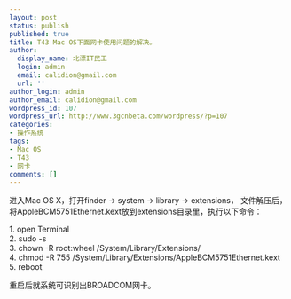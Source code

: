 ```yaml
---
layout: post
status: publish
published: true
title: T43 Mac OS下面网卡使用问题的解决。
author:
  display_name: 北漂IT民工
  login: admin
  email: calidion@gmail.com
  url: ''
author_login: admin
author_email: calidion@gmail.com
wordpress_id: 107
wordpress_url: http://www.3gcnbeta.com/wordpress/?p=107
categories:
- 操作系统
tags:
- Mac OS
- T43
- 网卡
comments: []
---
```

<p>进入Mac OS X，打开finder -> system -> library -> extensions， 文件解压后，将AppleBCM5751Ethernet.kext放到extensions目录里，执行以下命令：</p>
<p>1. open Terminal<br />
2. sudo -s<br />
3. chown -R root:wheel /System/Library/Extensions/<br />
4. chmod -R 755 /System/Library/Extensions/AppleBCM5751Ethernet.kext<br />
5. reboot</p>
<p>重启后就系统可识别出BROADCOM网卡。</p>
